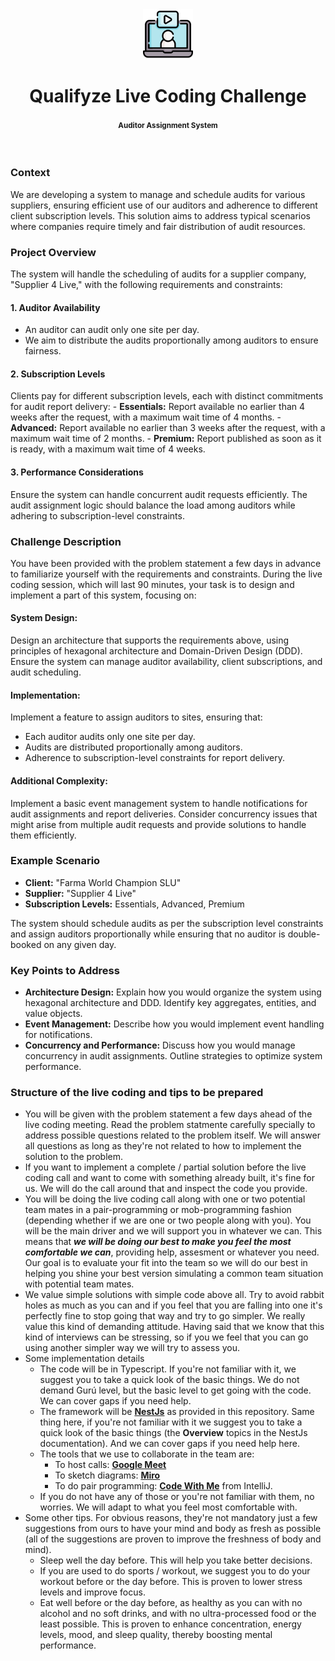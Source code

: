 <br />
<br />

<p align="center">
  <img src=".images/video-call.png" alt="qualifyze live coding challenge" width="80" height="80">
</p>


<h1 align="center">
  <b>
    Qualifyze Live Coding Challenge
  </b>
  <br />
  <h4 align="center"><small>Auditor Assignment System</small></h4>
</h1>

<br />

### Context

We are developing a system to manage and schedule audits for various suppliers, ensuring efficient use of our auditors and adherence to different client subscription levels. This solution aims to address typical scenarios where companies require timely and fair distribution of audit resources.

### Project Overview

The system will handle the scheduling of audits for a supplier company, "Supplier 4 Live," with the following requirements and constraints:

#### 1. **Auditor Availability**

- An auditor can audit only one site per day.
- We aim to distribute the audits proportionally among auditors to ensure fairness.

#### 2. **Subscription Levels**

Clients pay for different subscription levels, each with distinct commitments for audit report delivery:
    - **Essentials:** Report available no earlier than 4 weeks after the request, with a maximum wait time of 4 months.
    - **Advanced:** Report available no earlier than 3 weeks after the request, with a maximum wait time of 2 months.
    - **Premium:** Report published as soon as it is ready, with a maximum wait time of 4 weeks.

#### 3. **Performance Considerations**

Ensure the system can handle concurrent audit requests efficiently. The audit assignment logic should balance the load among auditors while adhering to subscription-level constraints.

### Challenge Description

You have been provided with the problem statement a few days in advance to familiarize yourself with the requirements and constraints. During the live coding session, which will last 90 minutes, your task is to design and implement a part of this system, focusing on:

#### **System Design:**

Design an architecture that supports the requirements above, using principles of hexagonal architecture and Domain-Driven Design (DDD). Ensure the system can manage auditor availability, client subscriptions, and audit scheduling.

#### **Implementation:**

Implement a feature to assign auditors to sites, ensuring that:

  - Each auditor audits only one site per day.
  - Audits are distributed proportionally among auditors.
  - Adherence to subscription-level constraints for report delivery.

#### **Additional Complexity:**

Implement a basic event management system to handle notifications for audit assignments and report deliveries. Consider concurrency issues that might arise from multiple audit requests and provide solutions to handle them efficiently.

### Example Scenario

- **Client:** "Farma World Champion SLU"
- **Supplier:** "Supplier 4 Live"
- **Subscription Levels:** Essentials, Advanced, Premium

The system should schedule audits as per the subscription level constraints and assign auditors proportionally while ensuring that no auditor is double-booked on any given day.

### Key Points to Address

- **Architecture Design:** Explain how you would organize the system using hexagonal architecture and DDD. Identify key aggregates, entities, and value objects.
- **Event Management:** Describe how you would implement event handling for notifications.
- **Concurrency and Performance:** Discuss how you would manage concurrency in audit assignments. Outline strategies to optimize system performance.

### Structure of the live coding and tips to be prepared

* You will be given with the problem statement a few days ahead of the live coding meeting. Read the problem statmente carefully specially to address possible questions related to the problem itself. We will answer all questions as long as they're not related to how to implement the solution to the problem.
* If you want to implement a complete / partial solution before the live coding call and want to come with something already built, it's fine for us. We will do the call around that and inspect the code you provide.
* You will be doing the live coding call along with one or two potential team mates in a pair-programming or mob-programming fashion (depending whether if we are one or two people along with you). You will be the main driver and we will support you in whatever we can. This means that _**we will be doing our best to make you feel the most comfortable we can**_, providing help, assesment or whatever you need. Our goal is to evaluate your fit into the team so we will do our best in helping you shine your best version simulating a common team situation with potential team mates.
* We value simple solutions with simple code above all. Try to avoid rabbit holes as much as you can and if you feel that you are falling into one it's perfectly fine to stop going that way and try to go simpler. We really value this kind of demanding attitude. Having said that we know that this kind of interviews can be stressing, so if you we feel that you can go using another simpler way we will try to assess you.
* Some implementation details
  * The code will be in Typescript. If you're not familiar with it, we suggest you to take a quick look of the basic things. We do not demand Gurú level, but the basic level to get going with the code. We can cover gaps if you need help.
  * The framework will be **[NestJs](https://docs.nestjs.com/)** as provided in this repository. Same thing here, if you're not familiar with it we suggest you to take a quick look of the basic things (the **Overview** topics in the NestJs documentation). And we can cover gaps if you need help here.
  * The tools that we use to collaborate in the team are:
    * To host calls: **[Google Meet](https://meet.google.com/)**
    * To sketch diagrams: **[Miro](https://miro.com/)**
    * To do pair programming: **[Code With Me](https://www.jetbrains.com/code-with-me/)** from IntelliJ.
  * If you do not have any of those or you're not familiar with them, no worries. We will adapt to what you feel most comfortable with.
* Some other tips. For obvious reasons, they're not mandatory just a few suggestions from ours to have your mind and body as fresh as possible (all of the suggestions are proven to improve the freshness of body and mind).
  * Sleep well the day before. This will help you take better decisions.
  * If you are used to do sports / workout, we suggest you to do your workout before or the day before. This is proven to lower stress levels and improve focus.
  * Eat well before or the day before, as healthy as you can with no alcohol and no soft drinks, and with no ultra-processed food or the least possible. This is proven to enhance concentration, energy levels, mood, and sleep quality, thereby boosting mental performance.
